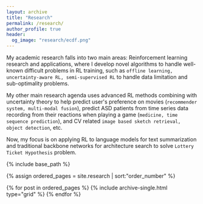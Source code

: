 ```yaml
---
layout: archive
title: "Research"
permalink: /research/
author_profile: true
header:
  og_image: "research/ecdf.png"
---
```


My academic research falls into two main areas: Reinforcement learning research and applications, where I develop novel algorithms
to handle well-known difficult problems in RL training, such as ```offline learning, uncertainty-aware RL, semi-supervised RL``` to handle data limitation and sub-optimality problems.

My other main research agenda uses advanced RL methods combining with uncertainty theory to help predict user's preference on movies (```recommender system, multi-modal fusion```),
predict ASD patients from time series data recording from their reactions when playing a game (```medicine, time sequence prediction```), and CV related ```image based sketch retrieval, object detection```, etc.

Now, my focus is on applying RL to language models for text summarization and traditional backbone networks for architecture search to solve ```Lottery Ticket Hypothesis``` problem.


<nbsp>

{% include base_path %}

{% assign ordered_pages = site.research | sort:"order_number" %}

{% for post in ordered_pages %}
  {% include archive-single.html type="grid" %}
{% endfor %}
